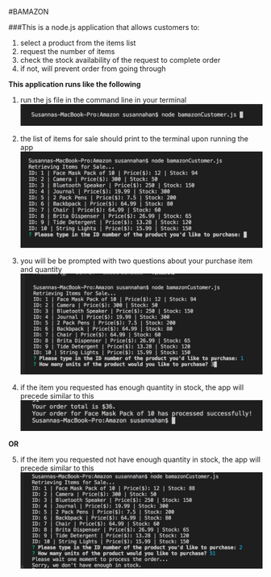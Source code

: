 #BAMAZON

###This is a node.js application that allows customers to:
  1. select a product from the items list
  2. request the number of items 
  3. check the stock availability of the request to complete order
  4. if not, will prevent order from going through

**This application runs like the following**

1. run the js file in the command line in your terminal
![example screenshot of command line](/images/command_line.png)

2. the list of items for sale should print to the terminal upon running the app
![example screenshot of command line](/images/app_start.png)

3. you will be be prompted with two questions about your purchase item and quantity
![example screenshot of command line](/images/questions.png)

4. if the item you requested has enough quantity in stock, the app will precede similar to this
![example screenshot of command line](/images/result.png)

**OR**

5. if the item you requested not have enough quantity in stock, the app will precede similar to this
![example screenshot of command line](/images/overstock.png)
